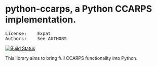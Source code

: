 # python-ccarps, a Python CCARPS implementation.
<pre>
License:	Expat <http://scoundrels.mit-license.org>
Authors:	See AUTHORS
</pre>

[![Build Status](https://travis-ci.org/WizardSpire/ccarps-python.svg?branch=master)](https://travis-ci.org/WizardSpire/ccarps-python)

This library aims to bring full CCARPS functionality into Python.